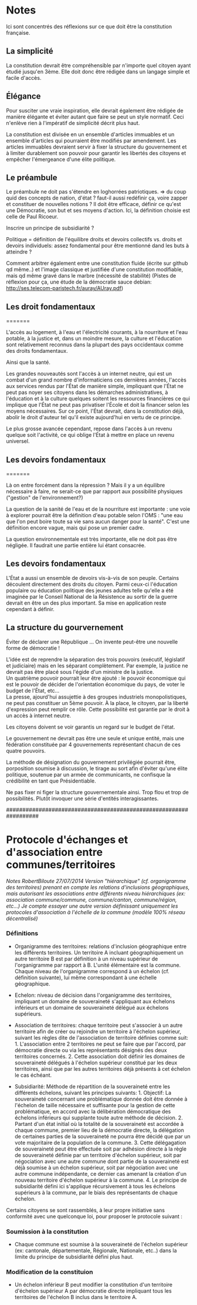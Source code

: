 # Notes

Ici sont concentrés des réflexions sur ce que doit être la constitution française.

## La simplicité

La constitution devrait être compréhensible par n'importe quel citoyen ayant étudié jusqu'en 3ème. Elle doit donc être rédigée dans un langage simple et facile d'accès.

## Élégance

Pour susciter une vraie inspiration, elle devrait également être rédigée de manière élégante et éviter autant que faire se peut un style normatif. Ceci n'enlève rien à l'impératif de simplicité décrit plus haut.

La constitution est divisée en un ensemble d'articles immuables et un ensemble d'articles qui pourraient être modifiés par amendement. Les articles immuables devraient servir à fixer la structure du gouvernement et à limiter durablement son pouvoir pour garantir les libertés des citoyens et empêcher l'émergeance d'une élite politique.

## Le préambule

Le préambule ne doit pas s'étendre en loghorrées patriotiques. => du coup quid des concepts de nation, d'état ? faut-il aussi redéfinir ça, voire zapper et constituer de nouvelles notions ?
Il doit être efficace, définir ce qu'est une Démocratie, son but et ses moyens d'action.
Ici, la définition choisie est celle de Paul Ricoeur.

Inscrire un principe de subsidiarité ?

Politique = définition de l'équilibre droits et devoirs collectifs vs. droits et devoirs individuels: assez fondamental pour être mentionné dand les buts à atteindre ?

Comment arbitrer également entre une constitution fluide (écrite sur github qd même..) et l'image classique et justifiée d'une constitution modifiable, mais qd même gravé dans le marbre (nécessité de stabilité)
(Pistes de réflexion pour ça, une étude de la démocratie sauce debian: http://ses.telecom-paristech.fr/auray/AUray.pdf)

## Les droit fondamentaux
=======

L'accès au logement, à l'eau et l'électricité courants, à la nourriture et l'eau potable, à la justice et, dans un moindre mesure, la culture et l'éducation sont relativement reconnus dans la plupart des pays occidentaux comme des droits fondamentaux.

Ainsi que la santé.

Les grandes nouveautés sont l'accès à un internet neutre, qui est un combat d'un grand nombre d'informaticiens ces dernières années, l'accès aux services rendus par l'État de manière simple, impliquant que l'État ne peut pas noyer ses citoyens dans les démarches administratives, à l'éducation et à la culture quelques soitent les ressources financières ce qui implique que l'État ne peut pas privatiser l'École et doit la financer selon les moyens nécessaires. Sur ce point, l'État devrait, dans la constitution déjà, abolir le droit d'auteur tel qu'il existe aujourd'hui en vertu de ce principe.

Le plus grosse avancée cependant, repose dans l'accès à un revenu quelque soit l'activité, ce qui oblige l'État à mettre en place un revenu universel.


## Les devoirs fondamentaux
=======


Là on entre forcément dans la répression ? Mais il y a un équilibre nécessaire à faire, ne serait-ce que par rapport aux possibilité physiques ("gestion" de l'environnement?)

La question de la sanité de l'eau et de la nourriture est importante : une voie à explorer pourrait être la définition d'eau potable selon l'OMS : "une eau que l'on peut boire toute sa vie sans aucun danger pour la santé". C'est une définition encore vague, mais qui pose un premier cadre.

La question environnementale est très importante, elle ne doit pas être négligée. Il faudrait une partie entière lui étant consacrée.

## Les devoirs fondamentaux

L'État a aussi un ensemble de devoirs vis-à-vis de son peuple. Certains découlent directement des droits du citoyen. Parmi ceux-ci l'éducation populaire ou éducation politique des jeunes adultes telle qu'elle a été imaginée par le Conseil National de la Résistence au sortir de la guerre devrait en être un des plus important. Sa mise en application reste cependant à définir.

## La structure du gourvernement

Éviter de déclarer une République … On invente peut-être une nouvelle forme de démocratie !

L'idée est de reprendre la séparation des trois pouvoirs (exécutif, législatif et judiciaire) mais en les séparant complètement. Par exemple, la justice ne devrait pas être placé sous l'égide d'un ministre de la justice.  
Un quatrième pouvoir pourrait leur être ajouté : le pouvoir économique qui est le pouvoir de décider de l'orientation économique du pays, de voter le budget de l'État, etc...  
La presse, ajourd'hui assujettie à des groupes industriels monopolistiques, ne peut pas constituer un 5ème pouvoir. À la place, le citoyen, par la liberté d'expression peut remplir ce rôle. Cette possibilité est garantie par le droit à un accès à internet neutre.  

Les citoyens doivent se voir garantis un regard sur le budget de l'état.

Le gouvernement ne devrait pas être une seule et unique entité, mais une fédération constituée par 4 gouvernements représentant chacun de ces quatre pouvoirs.  

La méthode de désignation du gouvernement privilégiée pourrait être, porposition soumise à discussion, le tirage au sort afin d'éviter qu'une élite politique, soutenue par un armée de communicants, ne confisque la crédibilité en tant que Présidentiable.

Ne pas fixer ni figer la structure gouvernementale ainsi. Trop flou et trop de possibilités. Plutôt invoquer une série d'entités interagissantes.

##################################################################
# Protocole d'échanges et d'association entre communes/territoires
*Notes RobertBiloute 27/07/2014*
*Version "hiérarchique" (cf. organigramme des territoires) prenant en compte les relations d'inclusions géographiques, mais autorisant les associations entre
différents niveau hiérarchiques (ex: association commune/commune, commune/canton, commune/région, etc...)*
*Je compte essayer une autre version définissant uniquement les protocoles d'association à l'échelle de la commune (modèle 100% réseau décentralisé)*

### Définitions

 * Organigramme des territoires: relations d'inclusion géographique entre les différents territoires. Un territoire A incluant géographiquement un autre territoire B est par définition à un niveau supérieur de l'organigramme par
rapport à B. L'unité élémentaire est la commune. Chaque niveau de l'organigramme correspond à un échelon (cf. définition suivante), lui même correspondant à une échelle géographique.

 * Echelon: niveau de décision dans l'organigramme des territoires, impliquant un domaine de souveraineté s'appliquant aux échelons inférieurs et un domaine de souveraineté délégué aux échelons supérieurs.

 * Association de territoires: chaque territoire peut s'associer à un autre territoire afin de créer ou rejoindre un territoire à l'échelon supérieur, suivant les règles dite de l'association de territoire
définies comme suit:
        1. L'association entre 2 territoires ne peut se faire que par l'accord, par démocratie directe ou via les représentants désignés des deux territoires concernés.
        2. Cette association doit définir les domaines de souveraineté délégués à l'échelon supérieur constitué par les deux territoires, ainsi que par les autres territoires déjà présents à cet échelon le cas échéant.

 * Subsidiarité: Méthode de répartition de la souveraineté entre les différents échelons, suivant les principes suivants:
        1. Objectif: La souveraineté concernant une problématique donnée doit être donnée à l'échelon de taille nécessaire et suffisante pour la gestion de cette problématique, en accord avec la délibération démocratique des
échelons inférieurs qui supplante toute autre méthode de décision.
        2. Partant d'un état initial où la totalité de la souveraineté est accordée à chaque commune, premier lieu de la démocratie directe, la délégation de certaines parties de la souveraineté ne pourra être décidé que par un
vote majoritaire de la population de la commune.
        3. Cette délégagation de souveraineté peut être effectuée soit par adhésion directe à la règle de souveraineté définie par un territoire d'échelon supérieur, soit par négociation avec une autre commune dont partie de la
souveraineté est déjà soumise à un échelon supérieur, soit par négociation avec une autre commune indépendante, ce dernier cas amenant la création d'un nouveau territoire d'échelon supérieur à la commune.
        4. Le principe de subsidiarité défini ici s'applique récursivement à tous les échelons supérieurs à la commune, par le biais des représentants de chaque échelon.


Certains citoyens se sont rassemblés, à leur propre initiative sans conformité avec une quelconque loi, pour proposer le protocole suivant :

### Soumission à la constitution

 * Chaque commune est soumise à la souveraineté de l'échelon supérieur (ex: cantonale, départementale, Régionale, Nationale, etc..) dans la limite du principe de subsidiarité défini plus haut.

### Modification de la constituion

* Un échelon inférieur B peut modifier la constitution d'un territoire d'échelon supérieur A par démocratie directe impliquant tous les territoires de l'échelon B inclus dans le territoire A.



